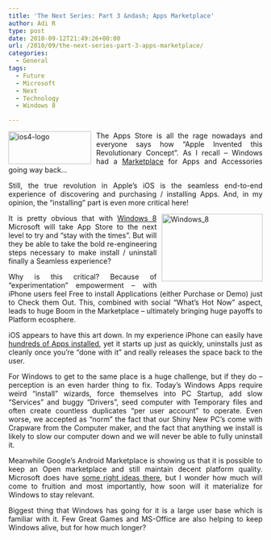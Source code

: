 ```yaml
---
title: 'The Next Series: Part 3 &ndash; Apps Marketplace'
author: Adi R
type: post
date: 2010-09-12T21:49:26+00:00
url: /2010/09/the-next-series-part-3-apps-marketplace/
categories:
  - General
tags:
  - Future
  - Microsoft
  - Next
  - Technology
  - Windows 8

---
```

<p align="justify">
  <img style="margin: 0px 10px 0px 0px; display: inline" title="ios4-logo" alt="ios4-logo" align="left" src="https://i1.wp.com/www.adir1.com/uploads/2010/09/ios4logo.jpg?resize=164%2C65" width="164" height="65" data-recalc-dims="1" />The Apps Store is all the rage nowadays and everyone says how “Apple Invented this Revolutionary Concept”. As I recall &#8211; Windows had a <a href="http://www.windowsmarketplace.com/">Marketplace</a> for Apps and Accessories going way back…
</p>

<p align="justify">
  Still, the true revolution in Apple’s iOS is the seamless end-to-end experience of discovering and purchasing / installing Apps. And, in my opinion, the “installing” part is even more critical here!
</p>

<p align="justify">
  <img style="border-bottom: 0px; border-left: 0px; margin: 0px 0px 0px 10px; display: inline; border-top: 0px; border-right: 0px" title="Windows_8" border="0" alt="Windows_8" align="right" src="https://i0.wp.com/www.adir1.com/uploads/2010/09/Windows_8.png?resize=200%2C134" width="200" height="134" data-recalc-dims="1" />It is pretty obvious that with <a href="http://www.winsupersite.com/win7/win8_leak.asp">Windows 8</a> Microsoft will take App Store to the next level to try and “stay with the times”. But will they be able to take the bold re-engineering steps necessary to make install / uninstall finally a Seamless experience?
</p>

<p align="justify">
  Why is this critical? Because of “experimentation” empowerment – with iPhone users feel Free to install Applications (either Purchase or Demo) just to Check them Out. This, combined with social “What’s Hot Now” aspect, leads to huge Boom in the Marketplace &#8211; ultimately bringing huge payoffs to Platform ecosphere.
</p>

<p align="justify">
  iOS appears to have this art down. In my experience iPhone can easily have <a href="http://myap.ps/adir1a">hundreds of Apps installed</a>, yet it starts up just as quickly, uninstalls just as cleanly once you’re “done with it” and really releases the space back to the user.
</p>

<p align="justify">
  For Windows to get to the same place is a huge challenge, but if they do &#8211; perception is an even harder thing to fix. Today’s Windows Apps require weird “install” wizards, force themselves into PC Startup, add slow “Services” and buggy “Drivers”, seed computer with Temporary files and often create countless duplicates “per user account” to operate. Even worse, we accepted as “norm” the fact that our Shiny New PC’s come with Crapware from the Computer maker, and the fact that anything we install is likely to slow our computer down and we will never be able to fully uninstall it.
</p>

<p align="justify">
  Meanwhile Google’s Android Marketplace is showing us that it is possible to keep an Open marketplace and still maintain decent platform quality. Microsoft does have <a href="http://www.winsupersite.com/win7/win8_leak.asp">some right ideas there</a>, but I wonder how much will come to fruition and most importantly, how soon will it materialize for Windows to stay relevant.
</p>

<p align="justify">
  Biggest thing that Windows has going for it is a large user base which is familiar with it. Few Great Games and MS-Office are also helping to keep Windows alive, but for how much longer?
</p>